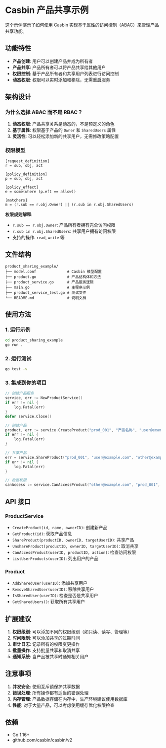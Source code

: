 # Casbin 产品共享示例

这个示例演示了如何使用 Casbin 实现基于属性的访问控制（ABAC）来管理产品共享功能。

## 功能特性

- **产品创建**: 用户可以创建产品并成为所有者
- **产品共享**: 产品所有者可以将产品共享给其他用户
- **权限控制**: 基于产品所有者和共享用户列表进行访问控制
- **动态权限**: 权限可以实时添加和移除，无需重启服务

## 架构设计

### 为什么选择 ABAC 而不是 RBAC？

1. **动态权限**: 产品共享关系是动态的，不是预定义的角色
2. **基于属性**: 权限基于产品的 `Owner` 和 `SharedUsers` 属性
3. **灵活性**: 可以轻松添加新的共享用户，无需修改策略配置

### 权限模型

```
[request_definition]
r = sub, obj, act

[policy_definition]
p = sub, obj, act

[policy_effect]
e = some(where (p.eft == allow))

[matchers]
m = (r.sub == r.obj.Owner) || (r.sub in r.obj.SharedUsers)
```

**权限规则解释**:
- `r.sub == r.obj.Owner`: 产品所有者拥有完全访问权限
- `r.sub in r.obj.SharedUsers`: 共享用户拥有访问权限
- 支持的操作: `read`, `write` 等

## 文件结构

```
product_sharing_example/
├── model.conf              # Casbin 模型配置
├── product.go              # 产品结构体和方法
├── product_service.go      # 产品服务逻辑
├── main.go                 # 主程序示例
├── product_service_test.go # 测试文件
└── README.md               # 说明文档
```

## 使用方法

### 1. 运行示例

```bash
cd product_sharing_example
go run .
```

### 2. 运行测试

```bash
go test -v
```

### 3. 集成到你的项目

```go
// 创建产品服务
service, err := NewProductService()
if err != nil {
    log.Fatal(err)
}
defer service.Close()

// 创建产品
product, err := service.CreateProduct("prod_001", "产品名称", "user@example.com")
if err != nil {
    log.Fatal(err)
}

// 共享产品
err = service.ShareProduct("prod_001", "user@example.com", "other@example.com")
if err != nil {
    log.Fatal(err)
}

// 检查权限
canAccess := service.CanAccessProduct("other@example.com", "prod_001", "read")
```

## API 接口

### ProductService

- `CreateProduct(id, name, ownerID)`: 创建新产品
- `GetProduct(id)`: 获取产品信息
- `ShareProduct(productID, ownerID, targetUserID)`: 共享产品
- `UnshareProduct(productID, ownerID, targetUserID)`: 取消共享
- `CanAccessProduct(userID, productID, action)`: 检查访问权限
- `ListUserProducts(userID)`: 列出用户的产品

### Product

- `AddSharedUser(userID)`: 添加共享用户
- `RemoveSharedUser(userID)`: 移除共享用户
- `IsSharedUser(userID)`: 检查是否是共享用户
- `GetSharedUsers()`: 获取所有共享用户

## 扩展建议

1. **权限级别**: 可以添加不同的权限级别（如只读、读写、管理等）
2. **时间限制**: 可以添加共享的过期时间
3. **审计日志**: 记录所有的权限变更操作
4. **批量操作**: 支持批量共享和取消共享
5. **通知系统**: 当产品被共享时通知相关用户

## 注意事项

1. **并发安全**: 使用互斥锁保护共享数据
2. **错误处理**: 所有操作都有适当的错误处理
3. **内存管理**: 产品数据存储在内存中，生产环境建议使用数据库
4. **性能**: 对于大量产品，可以考虑使用缓存优化权限检查

## 依赖

- Go 1.16+
- github.com/casbin/casbin/v2
